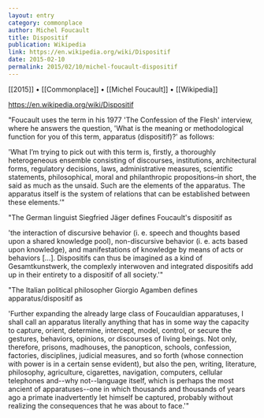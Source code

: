 ```yaml
---
layout: entry
category: commonplace
author: Michel Foucault
title: Dispositif
publication: Wikipedia
link: https://en.wikipedia.org/wiki/Dispositif
date: 2015-02-10
permalink: 2015/02/10/michel-foucault-dispositif
---
```


[[2015]] • [[Commonplace]] • [[Michel Foucault]] • [[Wikipedia]]

https://en.wikipedia.org/wiki/Dispositif

"Foucault uses the term in his 1977 'The Confession of the Flesh' interview, where he answers the question, 'What is the meaning or methodological function for you of this term, apparatus (dispositif)?' as follows:

'What I’m trying to pick out with this term is, firstly, a thoroughly heterogeneous ensemble consisting of discourses, institutions, architectural forms, regulatory decisions, laws, administrative measures, scientific statements, philosophical, moral and philanthropic propositions–in short, the said as much as the unsaid. Such are the elements of the apparatus. The apparatus itself is the system of relations that can be established between these elements.'"

"The German linguist Siegfried Jäger defines Foucault's dispositif as

'the interaction of discursive behavior (i. e. speech and thoughts based upon a shared knowledge pool), non-discursive behavior (i. e. acts based upon knowledge), and manifestations of knowledge by means of acts or behaviors [...]. Dispositifs can thus be imagined as a kind of Gesamtkunstwerk, the complexly interwoven and integrated dispositifs add up in their entirety to a dispositif of all society.'"

"The Italian political philosopher Giorgio Agamben defines apparatus/dispositif as

'Further expanding the already large class of Foucauldian apparatuses, I shall call an apparatus literally anything that has in some way the capacity to capture, orient, determine, intercept, model, control, or secure the gestures, behaviors, opinions, or discourses of living beings. Not only, therefore, prisons, madhouses, the panopticon, schools, confession, factories, disciplines, judicial measures, and so forth (whose connection with power is in a certain sense evident), but also the pen, writing, literature, philosophy, agriculture, cigarettes, navigation, computers, cellular telephones and--why not--language itself, which is perhaps the most ancient of apparatuses--one in which thousands and thousands of years ago a primate inadvertently let himself be captured, probably without realizing the consequences that he was about to face.'"

